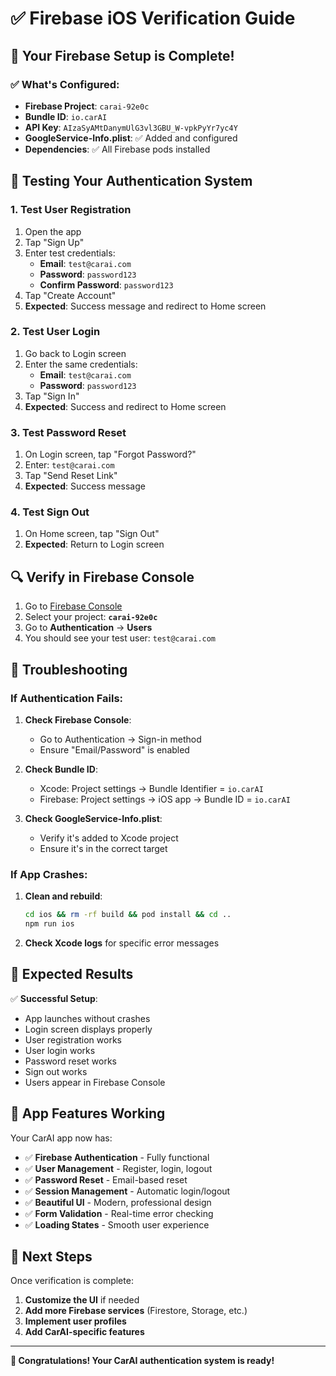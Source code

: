 # ✅ Firebase iOS Verification Guide

## 🎉 Your Firebase Setup is Complete!

### ✅ What's Configured:
- **Firebase Project**: `carai-92e0c`
- **Bundle ID**: `io.carAI`
- **API Key**: `AIzaSyAMtDanymUlG3vl3GBU_W-vpkPyYr7yc4Y`
- **GoogleService-Info.plist**: ✅ Added and configured
- **Dependencies**: ✅ All Firebase pods installed

## 🧪 Testing Your Authentication System

### 1. **Test User Registration**
1. Open the app
2. Tap "Sign Up"
3. Enter test credentials:
   - **Email**: `test@carai.com`
   - **Password**: `password123`
   - **Confirm Password**: `password123`
4. Tap "Create Account"
5. **Expected**: Success message and redirect to Home screen

### 2. **Test User Login**
1. Go back to Login screen
2. Enter the same credentials:
   - **Email**: `test@carai.com`
   - **Password**: `password123`
3. Tap "Sign In"
4. **Expected**: Success and redirect to Home screen

### 3. **Test Password Reset**
1. On Login screen, tap "Forgot Password?"
2. Enter: `test@carai.com`
3. Tap "Send Reset Link"
4. **Expected**: Success message

### 4. **Test Sign Out**
1. On Home screen, tap "Sign Out"
2. **Expected**: Return to Login screen

## 🔍 Verify in Firebase Console

1. Go to [Firebase Console](https://console.firebase.google.com/)
2. Select your project: **`carai-92e0c`**
3. Go to **Authentication** → **Users**
4. You should see your test user: `test@carai.com`

## 🐛 Troubleshooting

### If Authentication Fails:
1. **Check Firebase Console**:
   - Go to Authentication → Sign-in method
   - Ensure "Email/Password" is enabled

2. **Check Bundle ID**:
   - Xcode: Project settings → Bundle Identifier = `io.carAI`
   - Firebase: Project settings → iOS app → Bundle ID = `io.carAI`

3. **Check GoogleService-Info.plist**:
   - Verify it's added to Xcode project
   - Ensure it's in the correct target

### If App Crashes:
1. **Clean and rebuild**:
   ```bash
   cd ios && rm -rf build && pod install && cd ..
   npm run ios
   ```

2. **Check Xcode logs** for specific error messages

## 🎯 Expected Results

✅ **Successful Setup**:
- App launches without crashes
- Login screen displays properly
- User registration works
- User login works
- Password reset works
- Sign out works
- Users appear in Firebase Console

## 📱 App Features Working

Your CarAI app now has:
- ✅ **Firebase Authentication** - Fully functional
- ✅ **User Management** - Register, login, logout
- ✅ **Password Reset** - Email-based reset
- ✅ **Session Management** - Automatic login/logout
- ✅ **Beautiful UI** - Modern, professional design
- ✅ **Form Validation** - Real-time error checking
- ✅ **Loading States** - Smooth user experience

## 🚀 Next Steps

Once verification is complete:
1. **Customize the UI** if needed
2. **Add more Firebase services** (Firestore, Storage, etc.)
3. **Implement user profiles**
4. **Add CarAI-specific features**

---

**🎉 Congratulations! Your CarAI authentication system is ready!** 
